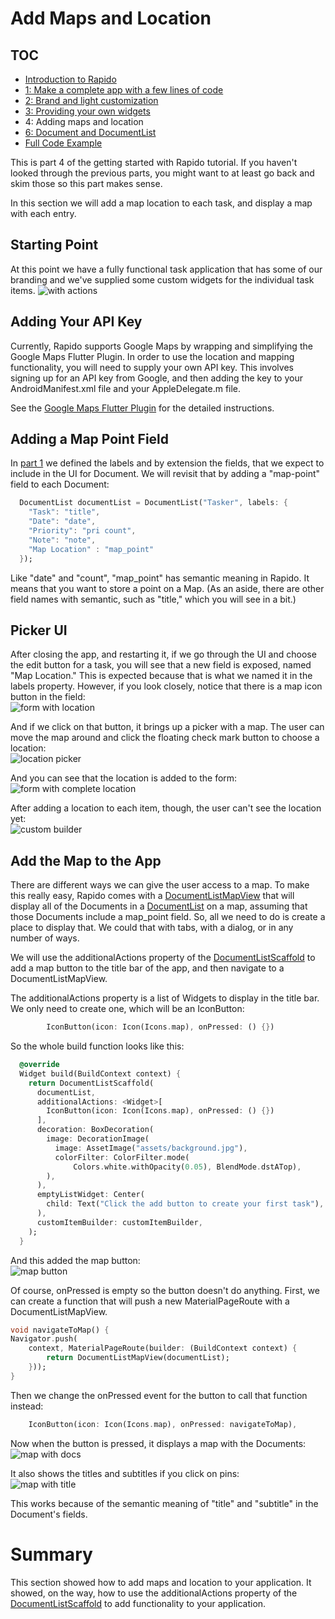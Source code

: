 # Add Maps and Location
## TOC
 * [Introduction to Rapido](./introduction.md)
 * [1: Make a complete app with a few lines of code](./flutter_app_in_few_lines.md)
 * [2: Brand and light customization](./customize_flutter_app.md)
 * [3: Providing your own widgets](./custom_flutter_widgets.md)
 * 4: Adding maps and location
 * [6: Document and DocumentList](./rapido_documents.md)
 * [Full Code Example](./main.md)

This is part 4 of the getting started with Rapido tutorial. If you haven't looked through the previous parts, you might want to at least go back and skim those so this part makes sense.

In this section we will add a map location to each task, and display a map with each entry.

## Starting Point
At this point we have a fully functional task application that has some of our branding and we've supplied some custom widgets for the individual task items. 
![with actions](../assets/custom-builder-5.png)

## Adding Your API Key
Currently, Rapido supports Google Maps by wrapping and simplifying the Google Maps Flutter Plugin. In order to use the location and mapping functionality, you will need to supply your own API key. This involves signing up for an API key from Google, and then adding the key to your AndroidManifest.xml file and your AppleDelegate.m file.

See the [Google Maps Flutter Plugin](https://pub.dartlang.org/packages/google_maps_flutter#-readme-tab-) for the detailed instructions. 

## Adding a Map Point Field
In [part 1](flutter_app_in_few_lines.md) we defined the labels and by extension the fields, that we expect to include in the UI for Document. We will revisit that by adding a "map-point" field to each Document:
```dart
  DocumentList documentList = DocumentList("Tasker", labels: {
    "Task": "title",
    "Date": "date",
    "Priority": "pri count",
    "Note": "note",
    "Map Location" : "map_point"
  });
```
Like "date" and "count", "map_point" has semantic meaning in Rapido. It means that you want to store a point on a Map. (As an aside, there are other field names with semantic, such as "title," which you will see in a bit.)

## Picker UI
After closing the app, and restarting it, if we go through the UI and choose the edit button for a task, you will see that a new field is exposed, named "Map Location." This is expected because that is what we named it in the labels property. However, if you look closely, notice that there is a map icon button in the field:  
![form with location](../assets/form-with-location.png)

And if we click on that button, it brings up a picker with a map. The user can move the map around and click the floating check mark button to choose a location:  
![location picker](../assets/location-picker.png)

And you can see that the location is added to the form:  
![form with complete location](../assets/form-with-complete-location.png)

After adding a location to each item, though, the user can't see the location yet:  
![custom builder](../assets/custom-builder-6.png)

## Add the Map to the App
There are different ways we can give the user access to a map. To make this really easy, Rapido comes with a [DocumentListMapView](https://pub.dartlang.org/documentation/rapido/latest/documents/DocumentListMapView-class.html) that will display all of the Documents in a [DocumentList](https://pub.dartlang.org/documentation/rapido/latest/documents/DocumentList-class.html) on a map, assuming that those Documents include a map_point field. So, all we need to do is create a place to display that. We could that with tabs, with a dialog, or in any number of ways. 

We will use the additionalActions property of the [DocumentListScaffold](https://pub.dartlang.org/documentation/rapido/latest/documents/DocumentListScaffold-class.html) to add a map button to the title bar of the app, and then navigate to a DocumentListMapView.

The additionalActions property is a list of Widgets to display in the title bar. We only need to create one, which will be an IconButton:  
```dart
        IconButton(icon: Icon(Icons.map), onPressed: () {})
```
So the whole build function looks like this:  
```dart
  @override
  Widget build(BuildContext context) {
    return DocumentListScaffold(
      documentList,
      additionalActions: <Widget>[
        IconButton(icon: Icon(Icons.map), onPressed: () {})
      ],
      decoration: BoxDecoration(
        image: DecorationImage(
          image: AssetImage("assets/background.jpg"),
          colorFilter: ColorFilter.mode(
              Colors.white.withOpacity(0.05), BlendMode.dstATop),
        ),
      ),
      emptyListWidget: Center(
        child: Text("Click the add button to create your first task"),
      ),
      customItemBuilder: customItemBuilder,
    );
  }
```
And this added the map button:  
![map button](../assets/map-button.png)

Of course, onPressed is empty so the button doesn't do anything. First, we can create a function that will push a new MaterialPageRoute with a DocumentListMapView.
```dart
void navigateToMap() {
Navigator.push(
    context, MaterialPageRoute(builder: (BuildContext context) {
        return DocumentListMapView(documentList);
    }));
}
```
Then we change the onPressed event for the button to call that function instead:
```dart
    IconButton(icon: Icon(Icons.map), onPressed: navigateToMap),
```
Now when the button is pressed, it displays a map with the Documents:  
![map with docs](../assets/map-with-docs.png)

It also shows the titles and subtitles if you click on pins:  
![map with title](../assets/map-with-title.png)

This works because of the semantic meaning of "title" and "subtitle" in the Document's fields.

# Summary
This section showed how to add maps and location to your application. It showed, on the way, how to use the additionalActions property of the [DocumentListScaffold](https://pub.dartlang.org/documentation/rapido/latest/documents/DocumentListScaffold-class.html) to add functionality to your application.


